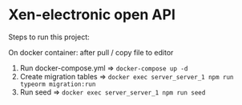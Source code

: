 # Xen-electronic open API

Steps to run this project:

On docker container:
after pull / copy file to editor

1. Run docker-compose.yml => `docker-compose up -d`
2. Create migration tables => `docker exec server_server_1 npm run typeorm migration:run`
3. Run seed => `docker exec server_server_1 npm run seed`
